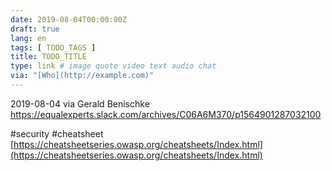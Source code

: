 ```yaml
---
date: 2019-08-04T00:00:00Z
draft: true
lang: en
tags: [ TODO_TAGS ]
title: TODO_TITLE
type: link # image quote video text audio chat
via: "[Who](http://example.com)"
---
```



2019-08-04 via Gerald Benischke
https://equalexperts.slack.com/archives/C06A6M370/p1564901287032100

#security #cheatsheet
[https://cheatsheetseries.owasp.org/cheatsheets/Index.html](https://cheatsheetseries.owasp.org/cheatsheets/Index.html)


